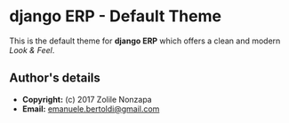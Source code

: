 django ERP - Default Theme
==========================

This is the default theme for **django ERP** which offers a clean and modern _Look & Feel_.

Author's details
----------------

 * **Copyright:** (c) 2017 Zolile Nonzapa
 * **Email:** <emanuele.bertoldi@gmail.com>
